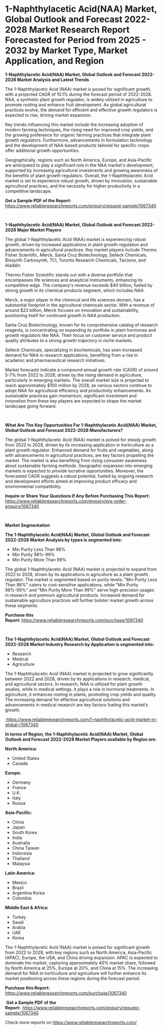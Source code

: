 <p><h1>1-Naphthylacetic Acid(NAA) Market, Global Outlook and Forecast 2022-2028 Market Research Report Forecasted for Period from 2025 -  2032 by Market Type, Market Application, and Region</h1></p><p><strong>1-Naphthylacetic Acid(NAA) Market, Global Outlook and Forecast 2022-2028 Market Analysis and Latest Trends</strong></p>
<p><p>The 1-Naphthylacetic Acid (NAA) market is poised for significant growth, with a projected CAGR of 10.1% during the forecast period of 2022-2028. NAA, a synthetic plant growth regulator, is widely utilized in agriculture to promote rooting and enhance fruit development. As global agricultural practices evolve, the demand for efficient and effective growth regulators is expected to rise, driving market expansion.</p><p>Key trends influencing this market include the increasing adoption of modern farming techniques, the rising need for improved crop yields, and the growing preference for organic farming practices that integrate plant growth regulators. Furthermore, advancements in formulation technology and the development of NAA-based products tailored for specific crops offer additional growth opportunities.</p><p>Geographically, regions such as North America, Europe, and Asia-Pacific are anticipated to play a significant role in the NAA market's development, supported by increasing agricultural investments and growing awareness of the benefits of plant growth regulators. Overall, the 1-Naphthylacetic Acid market is set to experience robust growth, driven by innovation, sustainable agricultural practices, and the necessity for higher productivity in a competitive landscape.</p></p>
<p><strong>Get a Sample PDF of the Report:&nbsp;</strong> <a href="https://www.reliableresearchreports.com/enquiry/request-sample/1067340?utm_campaign=3213&utm_medium=2&utm_source=Github&utm_content=ia&utm_term=21032025&utm_id=1-naphthylacetic-acidnaa-market-global-outlook-and-forecast-2022-2028">https://www.reliableresearchreports.com/enquiry/request-sample/1067340</a></p>
<p>&nbsp;</p>
<p><strong>1-Naphthylacetic Acid(NAA) Market, Global Outlook and Forecast 2022-2028 Major Market Players</strong></p>
<p><p>The global 1-Naphthylacetic Acid (NAA) market is experiencing robust growth, driven by increased applications in plant growth regulation and advancements in agricultural practices. Key market players include Thermo Fisher Scientific, Merck, Santa Cruz Biotechnology, Selleck Chemicals, Biosynth Carbosynth, TCI, Toronto Research Chemicals, Taiclone, and Aladdin.</p><p>Thermo Fisher Scientific stands out with a diverse portfolio that encompasses life sciences and analytical instruments, enhancing its competitive edge. The company's revenue exceeds $40 billion, fueled by strong growth in its chemical products segment, which includes NAA.</p><p>Merck, a major player in the chemical and life sciences domain, has a substantial footprint in the agricultural chemicals sector. With a revenue of around $23 billion, Merck focuses on innovation and sustainability, positioning itself for continued growth in NAA production.</p><p>Santa Cruz Biotechnology, known for its comprehensive catalog of research reagents, is concentrating on expanding its portfolio in plant hormones and growth regulators like NAA. Their focus on customer service and product quality attributes to a strong growth trajectory in niche markets.</p><p>Selleck Chemicals, specializing in biochemicals, has seen increased demand for NAA in research applications, benefiting from a rise in academic and pharmaceutical research initiatives. </p><p>Market forecasts indicate a compound annual growth rate (CAGR) of around 5-7% from 2022 to 2028, driven by the rising demand in agriculture, particularly in emerging markets. The overall market size is projected to reach approximately $100 million by 2028, as various sectors continue to adopt NAA for agricultural efficiency and productivity enhancements. As sustainable practices gain momentum, significant investment and innovation from these key players are expected to shape the market landscape going forward.</p></p>
<p>&nbsp;</p>
<p><strong>What Are The Key Opportunities For 1-Naphthylacetic Acid(NAA) Market, Global Outlook and Forecast 2022-2028 Manufacturers?</strong></p>
<p><p>The global 1-Naphthylacetic Acid (NAA) market is poised for steady growth from 2022 to 2028, driven by its increasing application in horticulture as a plant growth regulator. Enhanced demand for fruits and vegetables, along with advancements in agricultural practices, are key factors propelling the market. The market is also benefiting from rising consumer awareness about sustainable farming methods. Geographic expansion into emerging markets is expected to provide lucrative opportunities. Moreover, the forecasted CAGR suggests a robust potential, fueled by ongoing research and development efforts aimed at improving product efficacy and environmental compatibility.</p></p>
<p><strong>Inquire or Share Your Questions If Any Before Purchasing This Report:</strong> <a href="https://www.reliableresearchreports.com/enquiry/pre-order-enquiry/1067340?utm_campaign=3213&utm_medium=2&utm_source=Github&utm_content=ia&utm_term=21032025&utm_id=1-naphthylacetic-acidnaa-market-global-outlook-and-forecast-2022-2028">https://www.reliableresearchreports.com/enquiry/pre-order-enquiry/1067340</a></p>
<p>&nbsp;</p>
<p><strong>Market Segmentation</strong></p>
<p><strong>The 1-Naphthylacetic Acid(NAA) Market, Global Outlook and Forecast 2022-2028 Market Analysis by types is segmented into:</strong></p>
<p><ul><li>Min Purity Less Than 98%</li><li>Min Purity 98%-99%</li><li>Min Purity More Than 99%</li></ul></p>
<p><p>The global 1-Naphthylacetic Acid (NAA) market is projected to expand from 2022 to 2028, driven by its applications in agriculture as a plant growth regulator. The market is segmented based on purity levels: "Min Purity Less Than 98%" caters to cost-sensitive applications, while "Min Purity 98%-99%" and "Min Purity More Than 99%" serve high-precision usages in research and premium agricultural products. Increased demand for sustainable agriculture practices will further bolster market growth across these segments.</p></p>
<p><strong>Purchase this Report:&nbsp;</strong><a href="https://www.reliableresearchreports.com/purchase/1067340?utm_campaign=3213&utm_medium=2&utm_source=Github&utm_content=ia&utm_term=21032025&utm_id=1-naphthylacetic-acidnaa-market-global-outlook-and-forecast-2022-2028">https://www.reliableresearchreports.com/purchase/1067340</a></p>
<p>&nbsp;</p>
<p><strong>The 1-Naphthylacetic Acid(NAA) Market, Global Outlook and Forecast 2022-2028 Market Industry Research by Application is segmented into:</strong></p>
<p><ul><li>Research</li><li>Medical</li><li>Agriculture</li></ul></p>
<p><p>The 1-Naphthylacetic Acid (NAA) market is projected to grow significantly between 2022 and 2028, driven by its applications in research, medical, and agricultural sectors. In research, NAA is utilized for plant growth studies, while in medical settings, it plays a role in hormonal treatments. In agriculture, it enhances rooting in plants, promoting crop yields and quality. The increasing demand for effective agricultural solutions and advancements in medical research are key factors fueling this market’s growth.</p></p>
<p><a href="https://www.reliableresearchreports.com/1-naphthylacetic-acid-market-in-global-r1067340?utm_campaign=3213&utm_medium=2&utm_source=Github&utm_content=ia&utm_term=21032025&utm_id=1-naphthylacetic-acidnaa-market-global-outlook-and-forecast-2022-2028">&nbsp;https://www.reliableresearchreports.com/1-naphthylacetic-acid-market-in-global-r1067340</a></p>
<p><strong>In terms of Region, the 1-Naphthylacetic Acid(NAA) Market, Global Outlook and Forecast 2022-2028 Market Players available by Region are:</strong></p>
<p>
    <p> <strong> North America: </strong>
        <ul>
            <li>United States</li>
            <li>Canada</li>
        </ul>
        </p> 
    <p> <strong> Europe: </strong>
        <ul>
            <li>Germany</li>
            <li>France</li>
            <li>U.K.</li>
            <li>Italy</li>
            <li>Russia</li>
        </ul>
        </p> 
    <p> <strong> Asia-Pacific: </strong>
        <ul>
            <li>China</li>
            <li>Japan</li>
            <li>South Korea</li>
            <li>India</li>
            <li>Australia</li>
            <li>China Taiwan</li>
            <li>Indonesia</li>
            <li>Thailand</li>
            <li>Malaysia</li>
        </ul>
        </p> 
    <p> <strong> Latin America: </strong>
        <ul>
            <li>Mexico</li>
            <li>Brazil</li>
            <li>Argentina Korea</li>
            <li>Colombia</li>
        </ul>
        </p> 
    <p> <strong> Middle East & Africa: </strong>
        <ul>
            <li>Turkey</li>
            <li>Saudi</li>
            <li>Arabia</li>
            <li>UAE</li>
            <li>Korea</li>
        </ul>
    </p>
    </p>
<p><p>The 1-Naphthylacetic Acid (NAA) market is poised for significant growth from 2022 to 2028, with key regions such as North America, Asia-Pacific (APAC), Europe, the USA, and China driving expansion. APAC is expected to dominate the market, capturing approximately 40% market share, followed by North America at 25%, Europe at 20%, and China at 15%. The increasing demand for NAA in horticulture and agriculture will further enhance its market positioning across these regions during the forecast period.</p></p>
<p><strong>Purchase this Report: </strong><a href="https://www.reliableresearchreports.com/purchase/1067340?utm_campaign=3213&utm_medium=2&utm_source=Github&utm_content=ia&utm_term=21032025&utm_id=1-naphthylacetic-acidnaa-market-global-outlook-and-forecast-2022-2028">https://www.reliableresearchreports.com/purchase/1067340</a></p>
<p>&nbsp;<strong>Get a Sample PDF of the Report:&nbsp;&nbsp;</strong><a href="https://www.reliableresearchreports.com/enquiry/request-sample/1067340?utm_campaign=3213&utm_medium=2&utm_source=Github&utm_content=ia&utm_term=21032025&utm_id=1-naphthylacetic-acidnaa-market-global-outlook-and-forecast-2022-2028">https://www.reliableresearchreports.com/enquiry/request-sample/1067340</a></p>
<p><strong></strong></p>
<p>Check more reports on <a href="https://www.reliableresearchreports.com/?utm_campaign=3213&utm_medium=2&utm_source=Github&utm_content=ia&utm_term=21032025&utm_id=1-naphthylacetic-acidnaa-market-global-outlook-and-forecast-2022-2028">https://www.reliableresearchreports.com/</a></p>